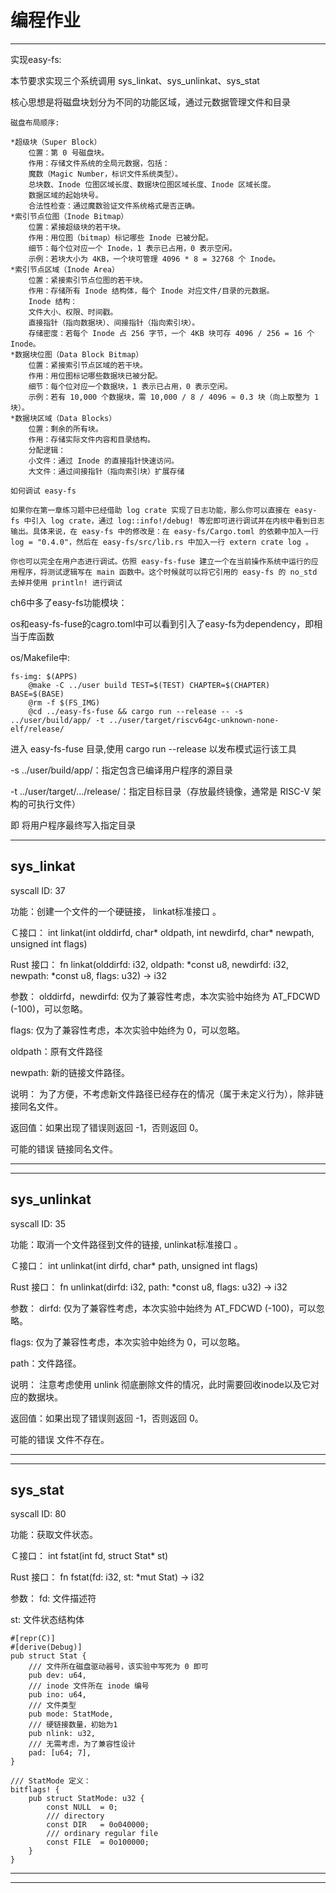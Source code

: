 # 编程作业
-------------------------------------------------------------------------
实现easy-fs:

本节要求实现三个系统调用 sys_linkat、sys_unlinkat、sys_stat 

核心思想是将磁盘块划分为不同的功能区域，通过元数据管理文件和目录
```
磁盘布局顺序​​:

*​​超级块（Super Block）​​
    ​​位置​​：第 ​​0​​ 号磁盘块。
    ​​作用​​：存储文件系统的全局元数据，包括：
    魔数（Magic Number，标识文件系统类型）。
    总块数、Inode 位图区域长度、数据块位图区域长度、Inode 区域长度。
    数据区域的起始块号。
    ​​合法性检查​​：通过魔数验证文件系统格式是否正确。
​*​索引节点位图（Inode Bitmap）​​
    ​​位置​​：紧接超级块的若干块。
    ​​作用​​：用位图（bitmap）标记哪些 Inode 已被分配。
    ​​细节​​：每个位对应一个 Inode，1 表示已占用，0 表示空闲。
    ​​示例​​：若块大小为 4KB，一个块可管理 4096 * 8 = 32768 个 Inode。
​​*索引节点区域（Inode Area）​​
    ​​位置​​：紧接索引节点位图的若干块。
    ​​作用​​：存储所有 Inode 结构体，每个 Inode 对应文件/目录的元数据。
    ​​Inode 结构​​：
    文件大小、权限、时间戳。
    直接指针（指向数据块）、间接指针（指向索引块）。
    ​​存储密度​​：若每个 Inode 占 256 字节，一个 4KB 块可存 4096 / 256 = 16 个 Inode。
*​​数据块位图（Data Block Bitmap）​​
    ​​位置​​：紧接索引节点区域的若干块。
    ​​作用​​：用位图标记哪些数据块已被分配。
    ​​细节​​：每个位对应一个数据块，1 表示已占用，0 表示空闲。
    ​​示例​​：若有 10,000 个数据块，需 10,000 / 8 / 4096 ≈ 0.3 块（向上取整为 1 块）。
​*​数据块区域（Data Blocks）​​
    ​​位置​​：剩余的所有块。
    ​​作用​​：存储实际文件内容和目录结构。
    ​​分配逻辑​​：
    小文件：通过 Inode 的直接指针快速访问。
    大文件：通过间接指针（指向索引块）扩展存储
```

```
如何调试 easy-fs

如果你在第一章练习题中已经借助 log crate 实现了日志功能，那么你可以直接在 easy-fs 中引入 log crate，通过 log::info!/debug! 等宏即可进行调试并在内核中看到日志输出。具体来说，在 easy-fs 中的修改是：在 easy-fs/Cargo.toml 的依赖中加入一行 log = "0.4.0"，然后在 easy-fs/src/lib.rs 中加入一行 extern crate log 。

你也可以完全在用户态进行调试。仿照 easy-fs-fuse 建立一个在当前操作系统中运行的应用程序，将测试逻辑写在 main 函数中。这个时候就可以将它引用的 easy-fs 的 no_std 去掉并使用 println! 进行调试
```

ch6中多了easy-fs功能模块：

os和easy-fs-fuse的cagro.toml中可以看到引入了easy-fs为dependency，即相当于库函数

os/Makefile中:
```
fs-img: $(APPS)
	@make -C ../user build TEST=$(TEST) CHAPTER=$(CHAPTER) BASE=$(BASE)
	@rm -f $(FS_IMG)
	@cd ../easy-fs-fuse && cargo run --release -- -s ../user/build/app/ -t ../user/target/riscv64gc-unknown-none-elf/release/
```
进入 easy-fs-fuse 目录,使用 cargo run --release 以发布模式运行该工具

-s ../user/build/app/：指定包含已编译用户程序的源目录

-t ../user/target/.../release/：指定目标目录（存放最终镜像，通常是 RISC-V 架构的可执行文件）

即 将用户程序最终写入指定目录

-------------------------------------------------------------------------
## sys_linkat

syscall ID: 37

功能：创建一个文件的一个硬链接， linkat标准接口 。

Ｃ接口： int linkat(int olddirfd, char* oldpath, int newdirfd, char* newpath, unsigned int flags)

Rust 接口： fn linkat(olddirfd: i32, oldpath: *const u8, newdirfd: i32, newpath: *const u8, flags: u32) -> i32

参数：
olddirfd，newdirfd: 仅为了兼容性考虑，本次实验中始终为 AT_FDCWD (-100)，可以忽略。

flags: 仅为了兼容性考虑，本次实验中始终为 0，可以忽略。

oldpath：原有文件路径

newpath: 新的链接文件路径。

说明：
为了方便，不考虑新文件路径已经存在的情况（属于未定义行为），除非链接同名文件。

返回值：如果出现了错误则返回 -1，否则返回 0。

可能的错误
链接同名文件。

-------------------------------------------------------------------------

-------------------------------------------------------------------------
## sys_unlinkat

syscall ID: 35

功能：取消一个文件路径到文件的链接, unlinkat标准接口 。

Ｃ接口： int unlinkat(int dirfd, char* path, unsigned int flags)

Rust 接口： fn unlinkat(dirfd: i32, path: *const u8, flags: u32) -> i32

参数：
dirfd: 仅为了兼容性考虑，本次实验中始终为 AT_FDCWD (-100)，可以忽略。

flags: 仅为了兼容性考虑，本次实验中始终为 0，可以忽略。

path：文件路径。

说明：
注意考虑使用 unlink 彻底删除文件的情况，此时需要回收inode以及它对应的数据块。

返回值：如果出现了错误则返回 -1，否则返回 0。

可能的错误
文件不存在。

-------------------------------------------------------------------------
-------------------------------------------------------------------------
## sys_stat

syscall ID: 80

功能：获取文件状态。

Ｃ接口： int fstat(int fd, struct Stat* st)

Rust 接口： fn fstat(fd: i32, st: *mut Stat) -> i32

参数：
fd: 文件描述符

st: 文件状态结构体
```
#[repr(C)]
#[derive(Debug)]
pub struct Stat {
    /// 文件所在磁盘驱动器号，该实验中写死为 0 即可
    pub dev: u64,
    /// inode 文件所在 inode 编号
    pub ino: u64,
    /// 文件类型
    pub mode: StatMode,
    /// 硬链接数量，初始为1
    pub nlink: u32,
    /// 无需考虑，为了兼容性设计
    pad: [u64; 7],
}

/// StatMode 定义：
bitflags! {
    pub struct StatMode: u32 {
        const NULL  = 0;
        /// directory
        const DIR   = 0o040000;
        /// ordinary regular file
        const FILE  = 0o100000;
    }
}
```
-------------------------------------------------------------------------
-------------------------------------------------------------------------
